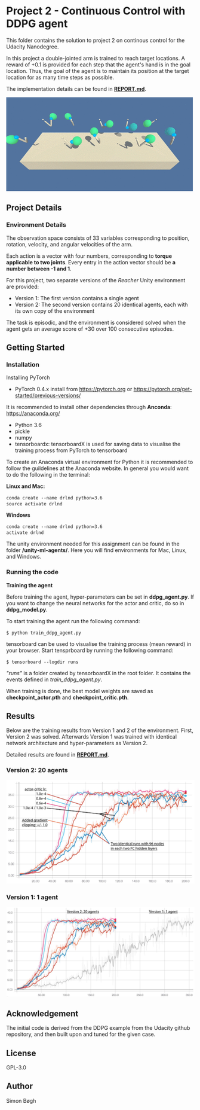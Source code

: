 # Project 2 - Continuous Control with DDPG agent
This folder contains the solution to project 2 on continous control for the Udacity Nanodegree.

In this project a double-jointed arm is trained to reach target locations. A reward of +0.1 is provided for each step that the agent's hand is in the goal location. Thus, the goal of the agent is to maintain its position at the target location for as many time steps as possible.

The implementation details can be found in [**REPORT.md**](REPORT.md).

![training_results](images/reacher_environment.gif)


## Project Details

### Environment Details
The observation space consists of 33 variables corresponding to position, rotation, velocity, and angular velocities of the arm. 

Each action is a vector with four numbers, corresponding to **torque applicable to two joints**. Every entry in the action vector should be **a number between -1 and 1**.

For this project, two separate versions of the *Reacher* Unity environment are provided:
* Version 1: The first version contains a single agent
* Version 2: The second version contains 20 identical agents, each with its own copy of the environment  

The task is episodic, and the environment is considered solved when the agent gets an average score of +30 over 100 consecutive episodes.

## Getting Started
### Installation

Installing PyTorch
* PyTorch 0.4.x install from https://pytorch.org or https://pytorch.org/get-started/previous-versions/

It is recommended to install other dependencies through **Anconda**: https://anaconda.org/
* Python 3.6
* pickle
* numpy
* tensorboardx: tensorboardX is used for saving data to visualise the training process from PyTorch to tensorboard 

To create an Anaconda virtual environment for Python it is recommended to follow the guildelines at the Anaconda website. In general you would want to do the following in the terminal:

**Linux and Mac:**

    conda create --name drlnd python=3.6
    source activate drlnd

**Windows**

    conda create --name drlnd python=3.6
    activate drlnd

The unity environment needed for this assignment can be found in the folder **/unity-ml-agents/**. Here you will find environments for Mac, Linux, and Windows.

### Running the code

**Training the agent**

Before training the agent, hyper-parameters can be set in **ddpg_agent.py**. If you want to change the neural networks for the actor and critic, do so in **ddpg_model.py**. 

To start training the agent run the following command:

    $ python train_ddpg_agent.py

tensorboard can be used to visualise the training process (mean reward) in your browser. Start tensprboard by running the following command:

    $ tensorboard --logdir runs

*"runs"* is a folder created by tensorboardX in the root folder. It contains the events defined in *train_ddpg_agent.py*.

When training is done, the best model weights are saved as **checkpoint_actor.pth** and **checkpoint_critic.pth**.

## Results
<!--
**FIX VIDEO**
Video: [YouTube.com](https://youtu.be/laOg6DYBc6c)
-->

Below are the training results from Version 1 and 2 of the environment. First, Version 2 was solved. Afterwards Version 1 was trained with identical network architecture and hyper-parameters as Version 2.

Detailed results are found in [**REPORT.md**](REPORT.md).

### Version 2: 20 agents
![training_results](images/training_results_20_agents.jpg)

<!-- <img src="images/training_results.jpg" alt="Training Results" width="300"> -->


### Version 1: 1 agent
![training_results](images/training_results_1_agent_vs_20_agents.jpg)

## Acknowledgement
The initial code is derived from the DDPG example from the Udacity github repository, and then built upon and tuned for the given case.

## License
GPL-3.0

## Author
Simon Bøgh
